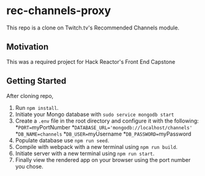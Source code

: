 # rec-channels-proxy
This repo is a clone on Twitch.tv's Recommended Channels module.

## Motivation
This was a required project for Hack Reactor's Front End Capstone

## Getting Started
After cloning repo,
1. Run `npm install`.
2. Initiate your Mongo database with `sudo service mongodb start`
3. Create a `.env` file in the root directory and configure it with the following:
    *`PORT=`myPortNumber
    *`DATABASE_URL='mongodb://localhost/channels'`
    *`DB_NAME=channels`
    *`DB_USER=`myUsername
    *`DB_PASSWORD=`myPassword
4. Populate database use `npm run seed`.
5. Compile with webpack with a new terminal using `npm run build`.
6. Initiate server with a new terminal using `npm run start`.
7. Finally view the rendered app on your browser using the port number you chose.
